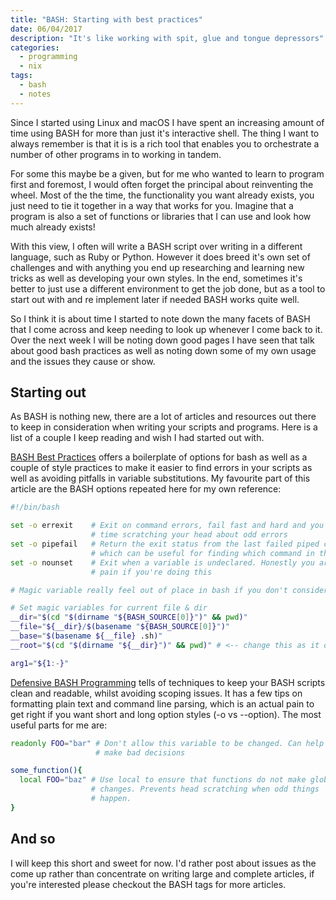 ```yaml
---
title: "BASH: Starting with best practices"
date: 06/04/2017
description: "It's like working with spit, glue and tongue depressors"
categories:
  - programming
  - nix
tags:
  - bash
  - notes
---
```


Since I started using Linux and macOS I have spent an increasing amount of time using BASH for more than just it's interactive shell. The thing I want to always remember is that it is is a rich tool that enables you to orchestrate a number of other programs in to working in tandem. 

For some this maybe be a given, but for me who wanted to learn to program first and foremost, I would often forget the principal about reinventing the wheel. Most of the the time, the functionality you want already exists, you just need to tie it together in a way that works for you. Imagine that a program is also a set of functions or libraries that I can use and look how much already exists!

With this view, I often will write a BASH script over writing in a different language, such as Ruby or Python. However it does breed it's own set of challenges and with anything you end up researching and learning new tricks as well as developing your own styles. In the end, sometimes it's better to just use a different environment to get the job done, but as a tool to start out with and re implement later if needed BASH works quite well. 

So I think it is about time I started to note down the many facets of BASH that I come across and keep needing to look up whenever I come back to it. Over the next week I will be noting down good pages I have seen that talk about good bash practices as well as noting down some of my own usage and the issues they cause or show.

## Starting out

As BASH is nothing new, there are a lot of articles and resources out there to keep in consideration when writing your scripts and programs. Here is a list of a couple I keep reading and wish I had started out with.

[BASH Best Practices](http://kvz.io/blog/2013/11/21/bash-best-practices/) offers a boilerplate of options for bash as well as a couple of style practices to make it easier to find errors in your scripts as well as avoiding pitfalls in variable substitutions. My favourite part of this article are the BASH options repeated here for my own reference:

````bash
#!/bin/bash

set -o errexit    # Exit on command errors, fail fast and hard and you will spend less
                  # time scratching your head about odd errors
set -o pipefail   # Return the exit status from the last failed piped command
                  # which can be useful for finding which command in the chain is broken 
set -o nounset    # Exit when a variable is undeclared. Honestly you are just asking for
                  # pain if you're doing this

# Magic variable really feel out of place in bash if you don't consider it on the same level as other programming languages, but honestly you will be saving time here by using these 

# Set magic variables for current file & dir
__dir="$(cd "$(dirname "${BASH_SOURCE[0]}")" && pwd)"
__file="${__dir}/$(basename "${BASH_SOURCE[0]}")"
__base="$(basename ${__file} .sh)"
__root="$(cd "$(dirname "${__dir}")" && pwd)" # <-- change this as it depends on your app

arg1="${1:-}"
````

[Defensive BASH Programming](http://www.kfirlavi.com/blog/2012/11/14/defensive-bash-programming/) tells of techniques to keep your BASH scripts clean and readable, whilst avoiding scoping issues. It has a few tips on formatting plain text and command line parsing, which is an actual pain to get right if you want short and long option styles (-o vs --option). The most useful parts for me are:

````bash
readonly FOO="bar" # Don't allow this variable to be changed. Can help you not 
                   # make bad decisions

some_function(){
  local FOO="baz" # Use local to ensure that functions do not make global 
                  # changes. Prevents head scratching when odd things 
                  # happen.
}

````

## And so

I will keep this short and sweet for now. I'd rather post about issues as the come up rather than concentrate on writing large and complete articles, if you're interested please checkout the BASH tags for more articles.
